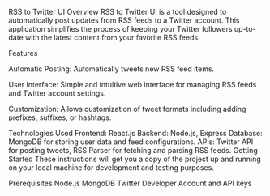 RSS to Twitter UI
Overview
RSS to Twitter UI is a tool designed to automatically post updates from RSS feeds to a Twitter account. This application simplifies the process of keeping your Twitter followers up-to-date with the latest content from your favorite RSS feeds.

Features

Automatic Posting: Automatically tweets new RSS feed items.

User Interface: Simple and intuitive web interface for managing RSS feeds and Twitter account settings.

Customization: Allows customization of tweet formats including adding prefixes, suffixes, or hashtags.

Technologies Used
Frontend: React.js
Backend: Node.js, Express
Database: MongoDB for storing user data and feed configurations.
APIs: Twitter API for posting tweets, RSS Parser for fetching and parsing RSS feeds.
Getting Started
These instructions will get you a copy of the project up and running on your local machine for development and testing purposes.

Prerequisites
Node.js
MongoDB
Twitter Developer Account and API keys
